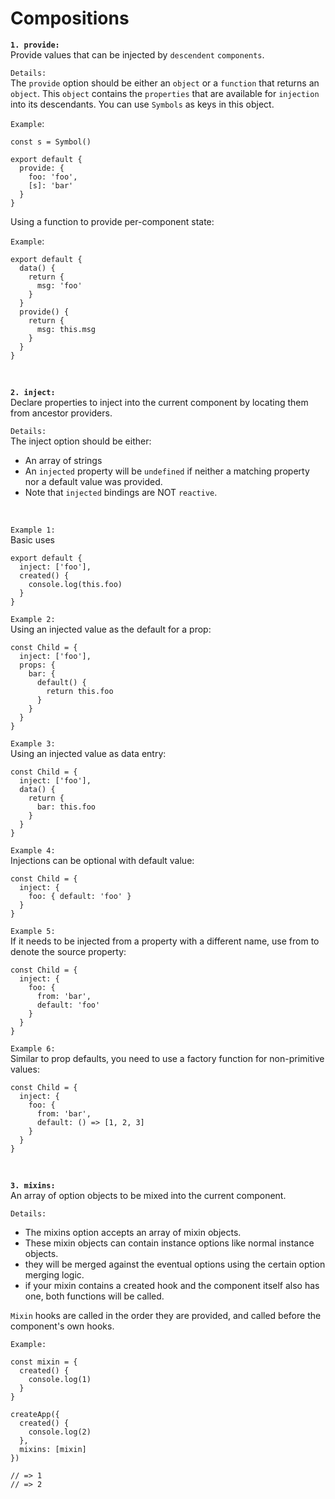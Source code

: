 # Compositions

**`1. provide:`**<br>
Provide values that can be injected by `descendent` `components`.

`Details:`<br>
The `provide` option should be either an `object` or a `function` that returns an `object`. This `object` contains the `properties` that are available for `injection` into its descendants. You can use `Symbols` as keys in this object.

`Example`:

```
const s = Symbol()

export default {
  provide: {
    foo: 'foo',
    [s]: 'bar'
  }
}
```

Using a function to provide per-component state:

`Example`:

```
export default {
  data() {
    return {
      msg: 'foo'
    }
  }
  provide() {
    return {
      msg: this.msg
    }
  }
}
```

<br>

**`2. inject:`**<br>
Declare properties to inject into the current component by locating them from ancestor providers.

`Details:`<br>
The inject option should be either:

- An array of strings
- An `injected` property will be `undefined` if neither a matching property nor a default value was provided.
- Note that `injected` bindings are NOT `reactive`.

<br>

`Example 1:`<br>
Basic uses

```
export default {
  inject: ['foo'],
  created() {
    console.log(this.foo)
  }
}
```

`Example 2:`<br>
Using an injected value as the default for a prop:

```
const Child = {
  inject: ['foo'],
  props: {
    bar: {
      default() {
        return this.foo
      }
    }
  }
}
```

`Example 3:`<br>
Using an injected value as data entry:

```
const Child = {
  inject: ['foo'],
  data() {
    return {
      bar: this.foo
    }
  }
}
```

`Example 4:` <br>
Injections can be optional with default value:

```
const Child = {
  inject: {
    foo: { default: 'foo' }
  }
}
```

`Example 5:` <br>
If it needs to be injected from a property with a different name, use from to denote the source property:

```
const Child = {
  inject: {
    foo: {
      from: 'bar',
      default: 'foo'
    }
  }
}
```

`Example 6:` <br>
Similar to prop defaults, you need to use a factory function for non-primitive values:

```
const Child = {
  inject: {
    foo: {
      from: 'bar',
      default: () => [1, 2, 3]
    }
  }
}
```

<br>

**`3. mixins:`**<br>
An array of option objects to be mixed into the current component.

`Details:`<br>

- The mixins option accepts an array of mixin objects.
- These mixin objects can contain instance options like normal instance objects.
- they will be merged against the eventual options using the certain option merging logic.
- if your mixin contains a created hook and the component itself also has one, both functions will be called.

`Mixin` hooks are called in the order they are provided, and called before the component's own hooks.

`Example:`

```
const mixin = {
  created() {
    console.log(1)
  }
}

createApp({
  created() {
    console.log(2)
  },
  mixins: [mixin]
})

// => 1
// => 2
```
